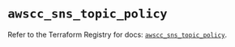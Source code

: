 # `awscc_sns_topic_policy`

Refer to the Terraform Registry for docs: [`awscc_sns_topic_policy`](https://registry.terraform.io/providers/hashicorp/awscc/0.70.0/docs/resources/sns_topic_policy).
